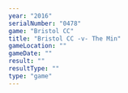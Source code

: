 ```yaml
---
year: "2016"
serialNumber: "0478" 
game: "Bristol CC"
title: "Bristol CC -v- The Min"
gameLocation: ""
gameDate: ""
result: ""
resultType: ""
type: "game"
---
```

